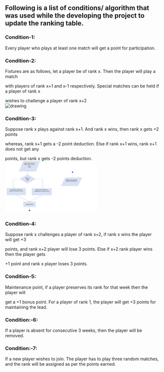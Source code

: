 ﻿## Following is a list of conditions/ algorithm that was used while the developing the project to update the ranking table.

### Condition-1:
Every player who plays at least one match will get a point for participation.


### Condition-2: 
Fixtures are as follows, let a player be of rank x. Then the player will play a match

with players of rank x+1 and x-1 respectively. Special matches can be held if a player of rank x

wishes to challenge a player of rank x+2
<br />
<img src="Points_table/Docs/x_x1.jpg" alt="drawing" width="300"/>
<br />
### Condition-3: 
Suppose rank x plays against rank x+1. And rank x wins, then rank x gets +2 points

whereas, rank x+1 gets a -2 point deduction. Else if rank x+1 wins, rank x+1 does not get any

points, but rank x gets -2 points deduction.
<br />
<img src="x_x2.png" alt="drawing" width="300"/>
<br />

### Condition-4:
Suppose rank x challenges a player of rank x+2, if rank x wins the player will get +3

points, and rank x+2 player will lose 3 points. Else if x+2 rank player wins then the player gets

+1 point and rank x player loses 3 points.


### Condition-5: 
Maintenance point, if a player preserves its rank for that week then the player will  

get a +1 bonus point. For a player of rank 1, the player will get +3 points for maintaining the
lead.


### Condition:-6:
If a player is absent for consecutive 3 weeks, then the player will be removed.


### Condition:-7: 
If a new player wishes to join. The player has to play three random matches, and
the rank will be assigned as per the points earned.

